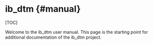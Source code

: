 # ib_dtm {#manual}

[TOC]

Welcome to the ib_dtm user manual.
This page is the starting point for additional documentation of the ib_dtm project.

